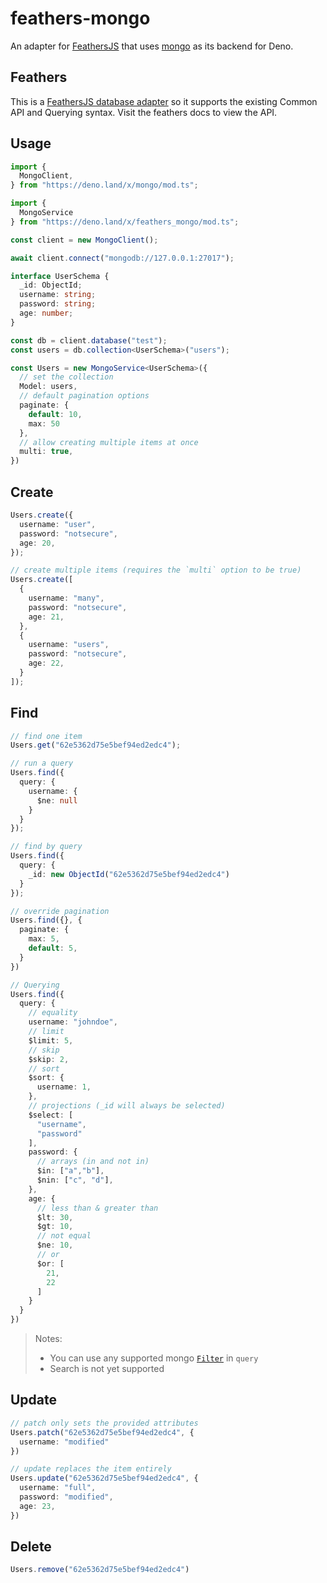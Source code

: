 # feathers-mongo

An adapter for [FeathersJS](http://feathersjs.com) that uses [mongo](https://deno.land/x/mongo) as its backend for Deno.

## Feathers

This is a [FeathersJS database adapter](https://docs.feathersjs.com/api/databases/adapters.html) so it supports the existing Common API and Querying syntax. Visit the feathers docs to view the API.

## Usage

```ts
import {
  MongoClient,
} from "https://deno.land/x/mongo/mod.ts";

import {
  MongoService
} from "https://deno.land/x/feathers_mongo/mod.ts";

const client = new MongoClient();

await client.connect("mongodb://127.0.0.1:27017");

interface UserSchema {
  _id: ObjectId;
  username: string;
  password: string;
  age: number;
}

const db = client.database("test");
const users = db.collection<UserSchema>("users");

const Users = new MongoService<UserSchema>({
  // set the collection
  Model: users,
  // default pagination options
  paginate: {
    default: 10,
    max: 50
  },
  // allow creating multiple items at once
  multi: true,
})
```

## Create

```ts
Users.create({
  username: "user",
  password: "notsecure",
  age: 20,
});

// create multiple items (requires the `multi` option to be true)
Users.create([
  {
    username: "many",
    password: "notsecure",
    age: 21,
  },
  {
    username: "users",
    password: "notsecure",
    age: 22,
  }
]);
```

## Find

```ts
// find one item
Users.get("62e5362d75e5bef94ed2edc4");

// run a query
Users.find({
  query: {
    username: {
      $ne: null
    }
  }
});

// find by query
Users.find({
  query: {
    _id: new ObjectId("62e5362d75e5bef94ed2edc4")
  }
});

// override pagination
Users.find({}, {
  paginate: {
    max: 5,
    default: 5,
  }
})

// Querying
Users.find({
  query: {
    // equality
    username: "johndoe",
    // limit
    $limit: 5,
    // skip
    $skip: 2,
    // sort
    $sort: {
      username: 1,
    },
    // projections (_id will always be selected)
    $select: [
      "username",
      "password"
    ],
    password: {
      // arrays (in and not in)
      $in: ["a","b"],
      $nin: ["c", "d"],
    },
    age: {
      // less than & greater than
      $lt: 30,
      $gt: 10,
      // not equal
      $ne: 10,
      // or
      $or: [
        21,
        22
      ]
    }
  }
})
```

> Notes:
>
> - You can use any supported mongo [`Filter`](https://doc.deno.land/https://deno.land/x/mongo/mod.ts/~/Filter) in `query`
> - Search is not yet supported

## Update

```ts
// patch only sets the provided attributes
Users.patch("62e5362d75e5bef94ed2edc4", {
  username: "modified"
})

// update replaces the item entirely
Users.update("62e5362d75e5bef94ed2edc4", {
  username: "full",
  password: "modified",
  age: 23,
})
```

## Delete

```ts
Users.remove("62e5362d75e5bef94ed2edc4")
```
